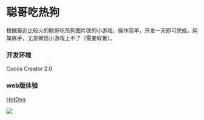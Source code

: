 # 聪哥吃热狗
根据最近比较火的聪哥吃热狗图片改的小游戏，操作简单，开发一天即可完成，纯属练手，无奈微信小游戏上不了（需要软著）。

### 开发环境
Cocos Creator 2.0

### web版体验
[HotDog](http://18.188.100.17:8080/hotdog/)

![](https://github.com/wingsrao/Hotdog/blob/master/wsc1.PNG)
